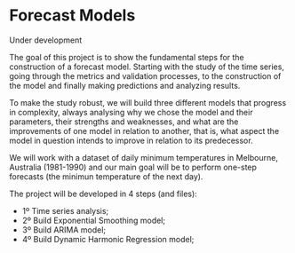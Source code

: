 # Forecast Models

Under development

The goal of this project is to show the fundamental steps for the construction of a forecast model. Starting with the study of the time series, going through the metrics and validation processes, to the construction of the model and finally making predictions and analyzing results.

To make the study robust, we will build three different models that progress in complexity, always analysing why we chose the model and their parameters, their strengths and weaknesses, and what are the improvements of one model in relation to another, that is, what aspect the model in question intends to improve in relation to its predecessor.

We will work with a dataset of daily minimum temperatures in Melbourne, Australia (1981-1990) and our main goal will be to perform one-step forecasts (the minimun temperature of the next day).

The project will be developed in 4 steps (and files):

* 1º Time series analysis; 
* 2º Build Exponential Smoothing model; 
* 3º Build ARIMA model; 
* 4º Build Dynamic Harmonic Regression model; 


